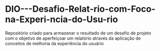 # DIO---Desafio-Relat-rio-com-Foco-na-Experi-ncia-do-Usu-rio
Repositório criado para armazenar o resultado de um desafio de projeto com o objetivo de aperfeiçoar um relatório através da aplicação de conceitos de melhoria da experiência do usuário
